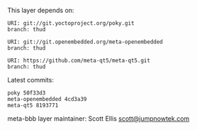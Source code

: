 This layer depends on:

    URI: git://git.yoctoproject.org/poky.git
    branch: thud

    URI: git://git.openembedded.org/meta-openembedded
    branch: thud

    URI: https://github.com/meta-qt5/meta-qt5.git
    branch: thud

Latest commits:

    poky 50f33d3
    meta-openembedded 4cd3a39
    meta-qt5 8193771


meta-bbb layer maintainer: Scott Ellis <scott@jumpnowtek.com>
